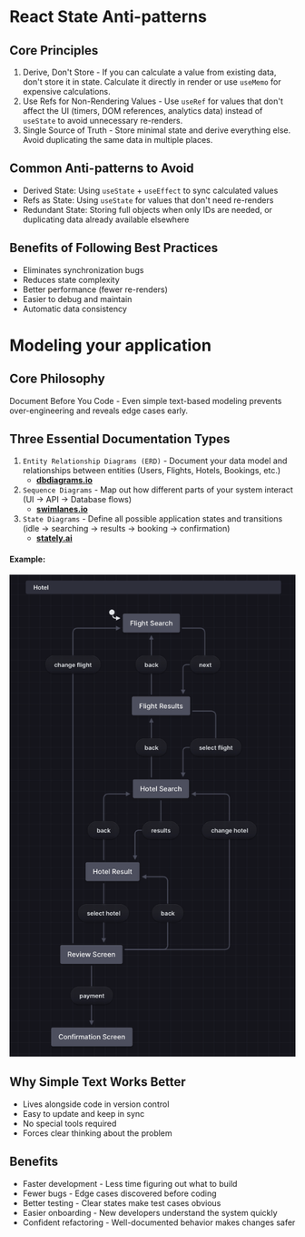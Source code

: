 # React State Anti-patterns

## Core Principles
1. Derive, Don't Store - If you can calculate a value from existing data, don't store it in state. Calculate it directly in render or use `useMemo` for expensive calculations.
2. Use Refs for Non-Rendering Values - Use `useRef` for values that don't affect the UI (timers, DOM references, analytics data) instead of `useState` to avoid unnecessary re-renders.
3. Single Source of Truth - Store minimal state and derive everything else. Avoid duplicating the same data in multiple places.

## Common Anti-patterns to Avoid
- Derived State: Using `useState` + `useEffect` to sync calculated values
- Refs as State: Using `useState` for values that don't need re-renders
- Redundant State: Storing full objects when only IDs are needed, or duplicating data already available elsewhere

## Benefits of Following Best Practices
- Eliminates synchronization bugs
- Reduces state complexity
- Better performance (fewer re-renders)
- Easier to debug and maintain
- Automatic data consistency


# Modeling your application

## Core Philosophy
Document Before You Code - Even simple text-based modeling prevents over-engineering and reveals edge cases early.
## Three Essential Documentation Types
1. `Entity Relationship Diagrams (ERD)` - Document your data model and relationships between entities (Users, Flights, Hotels, Bookings, etc.)
    - [**dbdiagrams.io**](https://dbdiagram.io/)
2. `Sequence Diagrams` - Map out how different parts of your system interact (UI → API → Database flows)
    - [**swimlanes.io**](https://swimlanes.io/)
3. `State Diagrams` - Define all possible application states and transitions (idle → searching → results → booking → confirmation)
    - [**stately.ai**](https://stately.ai/)
#### Example: 
![example diagram](public/diagram.png)

## Why Simple Text Works Better
- Lives alongside code in version control
- Easy to update and keep in sync
- No special tools required
- Forces clear thinking about the problem

## Benefits
- Faster development - Less time figuring out what to build
- Fewer bugs - Edge cases discovered before coding
- Better testing - Clear states make test cases obvious
- Easier onboarding - New developers understand the system quickly
- Confident refactoring - Well-documented behavior makes changes safer